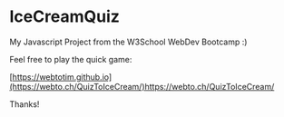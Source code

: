 # IceCreamQuiz
My Javascript Project from the W3School WebDev Bootcamp :)

Feel free to play the quick game:

[https://webtotim.github.io](https://webto.ch/QuizToIceCream/)https://webto.ch/QuizToIceCream/

Thanks!
